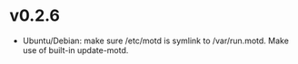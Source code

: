 # v0.2.6

- Ubuntu/Debian: make sure /etc/motd is symlink to /var/run.motd. Make use of built-in update-motd.
